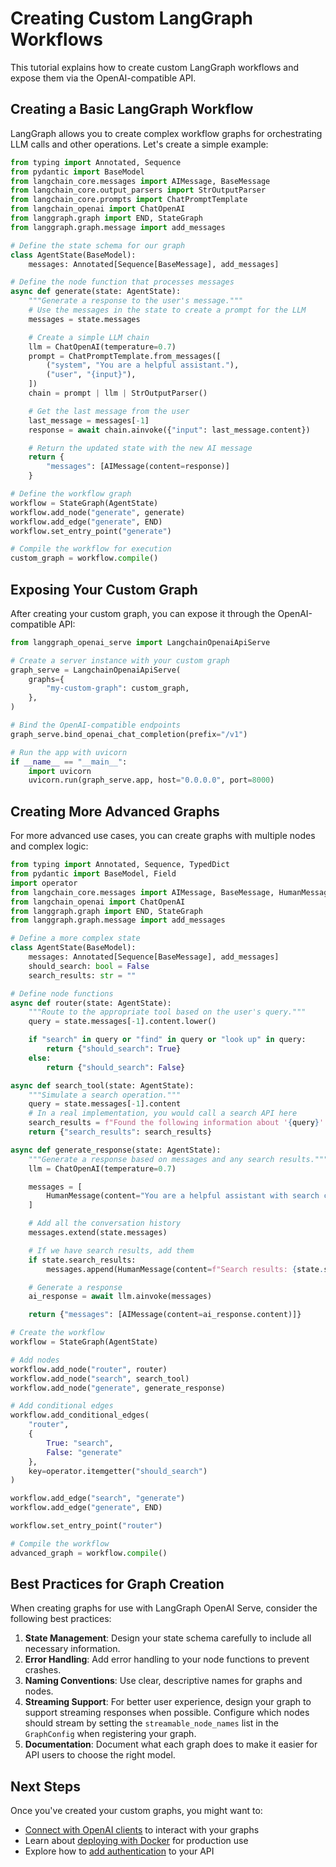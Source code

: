 # Creating Custom LangGraph Workflows

This tutorial explains how to create custom LangGraph workflows and expose them via the OpenAI-compatible API.

## Creating a Basic LangGraph Workflow

LangGraph allows you to create complex workflow graphs for orchestrating LLM calls and other operations. Let's create a simple example:

```python
from typing import Annotated, Sequence
from pydantic import BaseModel
from langchain_core.messages import AIMessage, BaseMessage
from langchain_core.output_parsers import StrOutputParser
from langchain_core.prompts import ChatPromptTemplate
from langchain_openai import ChatOpenAI
from langgraph.graph import END, StateGraph
from langgraph.graph.message import add_messages

# Define the state schema for our graph
class AgentState(BaseModel):
    messages: Annotated[Sequence[BaseMessage], add_messages]

# Define the node function that processes messages
async def generate(state: AgentState):
    """Generate a response to the user's message."""
    # Use the messages in the state to create a prompt for the LLM
    messages = state.messages

    # Create a simple LLM chain
    llm = ChatOpenAI(temperature=0.7)
    prompt = ChatPromptTemplate.from_messages([
        ("system", "You are a helpful assistant."),
        ("user", "{input}"),
    ])
    chain = prompt | llm | StrOutputParser()

    # Get the last message from the user
    last_message = messages[-1]
    response = await chain.ainvoke({"input": last_message.content})

    # Return the updated state with the new AI message
    return {
        "messages": [AIMessage(content=response)]
    }

# Define the workflow graph
workflow = StateGraph(AgentState)
workflow.add_node("generate", generate)
workflow.add_edge("generate", END)
workflow.set_entry_point("generate")

# Compile the workflow for execution
custom_graph = workflow.compile()
```

## Exposing Your Custom Graph

After creating your custom graph, you can expose it through the OpenAI-compatible API:

```python
from langgraph_openai_serve import LangchainOpenaiApiServe

# Create a server instance with your custom graph
graph_serve = LangchainOpenaiApiServe(
    graphs={
        "my-custom-graph": custom_graph,
    },
)

# Bind the OpenAI-compatible endpoints
graph_serve.bind_openai_chat_completion(prefix="/v1")

# Run the app with uvicorn
if __name__ == "__main__":
    import uvicorn
    uvicorn.run(graph_serve.app, host="0.0.0.0", port=8000)
```

## Creating More Advanced Graphs

For more advanced use cases, you can create graphs with multiple nodes and complex logic:

```python
from typing import Annotated, Sequence, TypedDict
from pydantic import BaseModel, Field
import operator
from langchain_core.messages import AIMessage, BaseMessage, HumanMessage
from langchain_openai import ChatOpenAI
from langgraph.graph import END, StateGraph
from langgraph.graph.message import add_messages

# Define a more complex state
class AgentState(BaseModel):
    messages: Annotated[Sequence[BaseMessage], add_messages]
    should_search: bool = False
    search_results: str = ""

# Define node functions
async def router(state: AgentState):
    """Route to the appropriate tool based on the user's query."""
    query = state.messages[-1].content.lower()

    if "search" in query or "find" in query or "look up" in query:
        return {"should_search": True}
    else:
        return {"should_search": False}

async def search_tool(state: AgentState):
    """Simulate a search operation."""
    query = state.messages[-1].content
    # In a real implementation, you would call a search API here
    search_results = f"Found the following information about '{query}': This is simulated search data."
    return {"search_results": search_results}

async def generate_response(state: AgentState):
    """Generate a response based on messages and any search results."""
    llm = ChatOpenAI(temperature=0.7)

    messages = [
        HumanMessage(content="You are a helpful assistant with search capabilities.")
    ]

    # Add all the conversation history
    messages.extend(state.messages)

    # If we have search results, add them
    if state.search_results:
        messages.append(HumanMessage(content=f"Search results: {state.search_results}\nPlease use this information in your response."))

    # Generate a response
    ai_response = await llm.ainvoke(messages)

    return {"messages": [AIMessage(content=ai_response.content)]}

# Create the workflow
workflow = StateGraph(AgentState)

# Add nodes
workflow.add_node("router", router)
workflow.add_node("search", search_tool)
workflow.add_node("generate", generate_response)

# Add conditional edges
workflow.add_conditional_edges(
    "router",
    {
        True: "search",
        False: "generate"
    },
    key=operator.itemgetter("should_search")
)

workflow.add_edge("search", "generate")
workflow.add_edge("generate", END)

workflow.set_entry_point("router")

# Compile the workflow
advanced_graph = workflow.compile()
```

## Best Practices for Graph Creation

When creating graphs for use with LangGraph OpenAI Serve, consider the following best practices:

1. **State Management**: Design your state schema carefully to include all necessary information.
2. **Error Handling**: Add error handling to your node functions to prevent crashes.
3. **Naming Conventions**: Use clear, descriptive names for graphs and nodes.
4. **Streaming Support**: For better user experience, design your graph to support streaming responses when possible. Configure which nodes should stream by setting the `streamable_node_names` list in the `GraphConfig` when registering your graph.
5. **Documentation**: Document what each graph does to make it easier for API users to choose the right model.

## Next Steps

Once you've created your custom graphs, you might want to:

- [Connect with OpenAI clients](openai-clients.md) to interact with your graphs
- Learn about [deploying with Docker](../how-to-guides/docker.md) for production use
- Explore how to [add authentication](../how-to-guides/authentication.md) to your API
